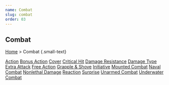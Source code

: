 ```yaml
---
name: Combat
slug: combat
order: 03
---
```

## Combat
[Home](home) > Combat {.small-text}

<div id="menu-container">
    <a href="action">Action</a>
    <a href="bonus-action">Bonus Action</a>
    <a href="cover">Cover</a>
    <a href="critical-hit">Critical Hit</a>
    <a href="damage-resistance">Damage Resistance</a>
    <a href="damage-type">Damage Type</a>
    <a href="extra-attack">Extra Attack</a>
    <a href="free-action">Free Action</a>
    <a href="grapple-and-shove">Grapple & Shove</a>
    <a href="initiative">Initiative</a>
    <a href="mounted-combat">Mounted Combat</a>
    <a href="naval-combat">Naval Combat</a>
    <a href="nonlethal-damage">Nonlethal Damage</a>
    <a href="reaction">Reaction</a>
    <a href="surprise">Surprise</a>
    <a href="unarmed-combat">Unarmed Combat</a>
    <a href="underwater-combat">Underwater Combat</a>
</div>